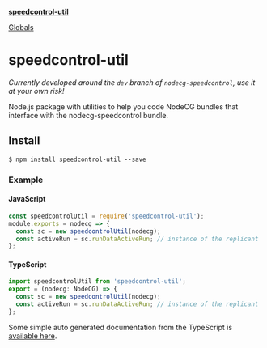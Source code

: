 **[speedcontrol-util](README.md)**

[Globals](globals.md)

# speedcontrol-util

*Currently developed around the `dev` branch of `nodecg-speedcontrol`, use it at your own risk!*

Node.js package with utilities to help you code NodeCG bundles that interface with the nodecg-speedcontrol bundle.

## Install

`$ npm install speedcontrol-util --save`

### Example

#### JavaScript

```javascript
const speedcontrolUtil = require('speedcontrol-util');
module.exports = nodecg => {
  const sc = new speedcontrolUtil(nodecg);
  const activeRun = sc.runDataActiveRun; // instance of the replicant
};
```

#### TypeScript

```typescript
import speedcontrolUtil from 'speedcontrol-util';
export = (nodecg: NodeCG) => {
  const sc = new speedcontrolUtil(nodecg);
  const activeRun = sc.runDataActiveRun; // instance of the replicant
};

```

Some simple auto generated documentation from the TypeScript is [available here](docs/README.md).